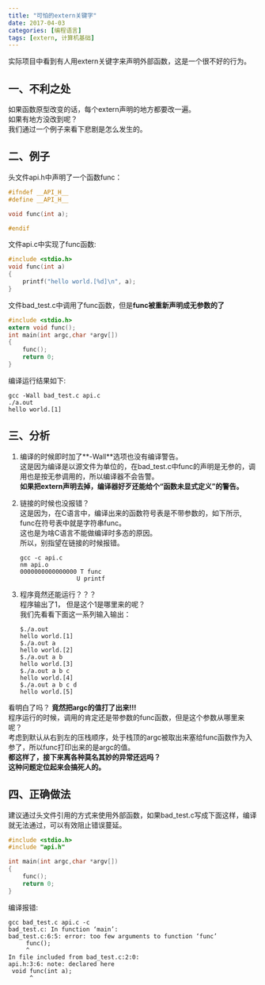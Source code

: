 ```yaml
---
title: "可怕的extern关键字"
date: 2017-04-03
categories: [编程语言]
tags: [extern, 计算机基础]
---
```


实际项目中看到有人用extern关键字来声明外部函数，这是一个很不好的行为。


## 一、不利之处

如果函数原型改变的话，每个extern声明的地方都要改一遍。  
如果有地方没改到呢？  
我们通过一个例子来看下悲剧是怎么发生的。 

## 二、例子

头文件api.h中声明了一个函数func：

```c
#ifndef __API_H__
#define __API_H__

void func(int a);

#endif

```

文件api.c中实现了func函数:

```c
#include <stdio.h>
void func(int a)
{
    printf("hello world.[%d]\n", a);
}
```

文件bad_test.c中调用了func函数，但是**func被重新声明成无参数的了**
```c
#include <stdio.h>
extern void func();
int main(int argc,char *argv[])
{
    func();
    return 0;
}
```

编译运行结果如下:

```console
gcc -Wall bad_test.c api.c
./a.out 
hello world.[1]
```

## 三、分析

1. 编译的时候即时加了**-Wall**选项也没有编译警告。  
   这是因为编译是以源文件为单位的，在bad_test.c中func的声明是无参的，调用也是按无参调用的，所以编译器不会告警。  
   **如果把extern声明去掉，编译器好歹还能给个“函数未显式定义”的警告。**
2. 链接的时候也没报错？  
  这是因为，在C语言中，编译出来的函数符号表是不带参数的，如下所示, func在符号表中就是字符串func。  
  这也是为啥C语言不能做编译时多态的原因。  
  所以，别指望在链接的时候报错。

    ```console
    gcc -c api.c 
    nm api.o 
    0000000000000000 T func
                    U printf
    ```
3. 程序竟然还能运行？？？  
  程序输出了1， 但是这个1是哪里来的呢？  
  我们先看看下面这一系列输入输出：  
	```console
	$./a.out 
	hello world.[1]
	$./a.out a 
	hello world.[2]
	$./a.out a b
	hello world.[3] 
	$./a.out a b c
	hello world.[4]
	$./a.out a b c d
	hello world.[5]
	```
  看明白了吗？ **竟然把argc的值打了出来!!!**  
  程序运行的时候，调用的肯定还是带参数的func函数，但是这个参数从哪里来呢？  
  考虑到默认从右到左的压栈顺序，处于栈顶的argc被取出来塞给func函数作为入参了，所以func打印出来的是argc的值。  
  **都这样了，接下来离各种莫名其妙的异常还远吗？  
  这种问题定位起来会搞死人的。**

## 四、正确做法

  建议通过头文件引用的方式来使用外部函数，如果bad_test.c写成下面这样，编译就无法通过，可以有效阻止错误蔓延。 
```c
#include <stdio.h>
#include "api.h"

int main(int argc,char *argv[])
{
    func();
    return 0;
}
```

编译报错:
```console
gcc bad_test.c api.c -c
bad_test.c: In function ‘main’:
bad_test.c:6:5: error: too few arguments to function ‘func’
     func();
     ^
In file included from bad_test.c:2:0:
api.h:3:6: note: declared here
 void func(int a);
      ^
```
